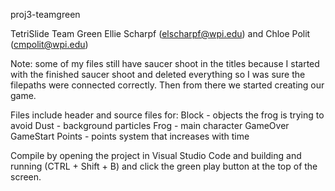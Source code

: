 proj3-teamgreen

TetriSlide
Team Green
Ellie Scharpf (elscharpf@wpi.edu) and Chloe Polit (cmpolit@wpi.edu)

Note: some of my files still have saucer shoot in the titles because I started with the finished saucer shoot and deleted everything so I was sure the filepaths were connected correctly. Then from there we started creating our game.

Files include header and source files for:
Block - objects the frog is trying to avoid
Dust - background particles
Frog - main character
GameOver
GameStart
Points - points system that increases with time

Compile by opening the project in Visual Studio Code and building and running (CTRL + Shift + B) and click the green play button at the top of the screen.
